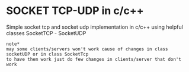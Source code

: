 
# SOCKET TCP-UDP in c/c++

Simple socket tcp and socket udp implementation in c/c++ 
using helpful classes  SocketTCP - SocketUDP 
```
note* 
may some clients/servers won't work cause of changes in class socketUDP or in class SocketTcp
to have them work just do few changes in clients/server that don't work 
```


